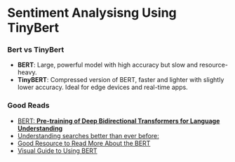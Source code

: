 # Sentiment Analysisng Using TinyBert


### Bert vs TinyBert
* **BERT**: Large, powerful model with high accuracy but slow and resource-heavy.
* **TinyBERT**: Compressed version of BERT, faster and lighter with slightly lower accuracy. Ideal for edge devices and real-time apps.




### Good Reads
- <a href="https://arxiv.org/abs/1810.04805">BERT:  **Pre-training of Deep Bidirectional Transformers for
Language Understanding**</a> 
- <a href ="https://www.blog.google/products/search/search-language-understanding-bert/">Understanding searches better than ever before:</a>
- <a href="http://jalammar.github.io/illustrated-bert/">Good Resource to Read More About the BERT</a>
- <a href="http://jalammar.github.io/a-visual-guide-to-using-bert-for-the-first-time/">Visual Guide to Using BERT</a>